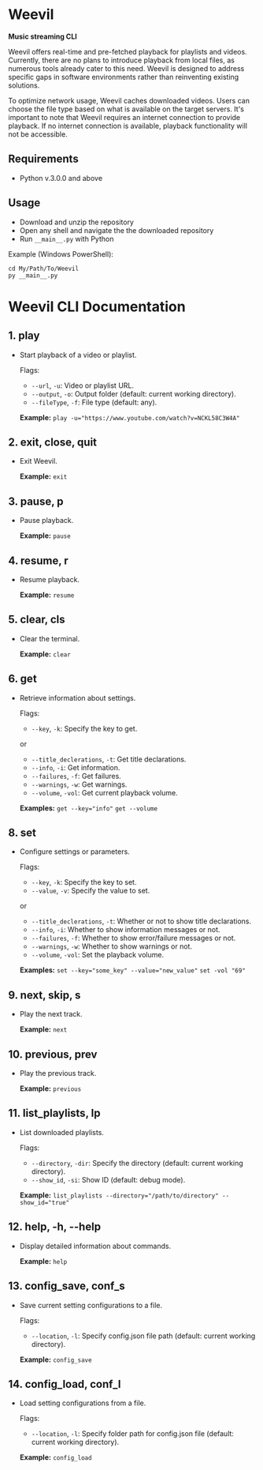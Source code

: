 # Weevil
**Music streaming CLI**

Weevil offers real-time and pre-fetched playback for playlists and videos. Currently, there are no plans to introduce playback from local files, as numerous tools already cater to this need. Weevil is designed to address specific gaps in software environments rather than reinventing existing solutions.

To optimize network usage, Weevil caches downloaded videos. Users can choose the file type based on what is available on the target servers. It's important to note that Weevil requires an internet connection to provide playback. If no internet connection is available, playback functionality will not be accessible.


## Requirements
- Python v.3.0.0 and above


## Usage
- Download and unzip the repository
- Open any shell and navigate the the downloaded repository
- Run `__main__.py` with Python

Example (Windows PowerShell):
```
cd My/Path/To/Weevil
py __main__.py
```


# Weevil CLI Documentation

## 1. play
   - Start playback of a video or playlist.
     
     Flags:
       - `--url`, `-u`: Video or playlist URL.
       - `--output`, `-o`: Output folder (default: current working directory).
       - `--fileType`, `-f`: File type (default: any).
         
     **Example:** `play -u="https://www.youtube.com/watch?v=NCKL58C3W4A"`

## 2. exit, close, quit
   - Exit Weevil.
     
     **Example:** `exit`

## 3. pause, p
   - Pause playback.

     **Example:** `pause`

## 4. resume, r
   - Resume playback.
     
     **Example:** `resume`

## 5. clear, cls
   - Clear the terminal.
     
     **Example:** `clear`

## 6. get
   - Retrieve information about settings.
     
     Flags:
       - `--key`, `-k`: Specify the key to get.
     
     or

       - `--title_declerations`, `-t`: Get title declarations.
       - `--info`, `-i`: Get information.
       - `--failures`, `-f`: Get failures.
       - `--warnings`, `-w`: Get warnings.
       - `--volume`, `-vol`: Get current playback volume.
         
     **Examples:** 
       `get --key="info"`
       `get --volume`

## 8. set
   - Configure settings or parameters.

     Flags:
       - `--key`, `-k`: Specify the key to set.
       - `--value`, `-v`: Specify the value to set.
     
     or
     
       - `--title_declerations`, `-t`: Whether or not to show title declarations.
       - `--info`, `-i`: Whether to show information messages or not.
       - `--failures`, `-f`: Whether to show error/failure messages or not.
       - `--warnings`, `-w`: Whether to show warnings or not.
       - `--volume`, `-vol`: Set the playback volume.
     
     **Examples:** 
       `set --key="some_key" --value="new_value"`
       `set -vol "69"`

## 9. next, skip, s
   - Play the next track.
     
     **Example:** `next`

## 10. previous, prev
   - Play the previous track.
     
     **Example:** `previous`

## 11. list_playlists, lp
   - List downloaded playlists.

     Flags:
       - `--directory`, `-dir`: Specify the directory (default: current working directory).
       - `--show_id`, `-si`: Show ID (default: debug mode).
     
     **Example:** `list_playlists --directory="/path/to/directory" --show_id="true"`

## 12. help, -h, --help
   - Display detailed information about commands.

     **Example:** `help`

## 13. config_save, conf_s
   - Save current setting configurations to a file.

     Flags:
       - `--location`, `-l`: Specify config.json file path (default: current working directory).
     
     **Example:** `config_save`

## 14. config_load, conf_l
   - Load setting configurations from a file.

     Flags:
       - `--location`, `-l`: Specify folder path for config.json file (default: current working directory).
     
     **Example:** `config_load`
